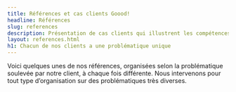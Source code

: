 ```yaml
---
title: Références et cas clients Goood!
headline: Références
slug: references
description: Présentation de cas clients qui illustrent les compétences de Goood! en matière de développement de logiciel sur mesure, d'application métier, de coaching agile, de design et facilitation de séminaires et transformation des entreprises. 
layout: references.html
h1: Chacun de nos clients a une problématique unique
---
```

Voici quelques unes de nos références, organisées selon la problématique soulevée par notre client, à chaque fois différente. Nous intervenons pour tout type d’organisation sur des problématiques très diverses.
